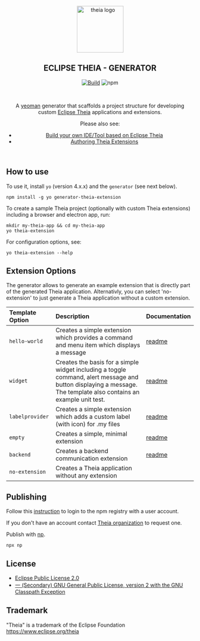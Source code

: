 <div align='center'>
<br />
<img src='https://raw.githubusercontent.com/theia-ide/generator-theia-extension/master/logo/theia.svg?sanitize=true' alt='theia logo' width='125'>

<h2>ECLIPSE THEIA - GENERATOR</h2>



[![Build](https://github.com/theia-ide/generator-theia-extension/workflows/Build/badge.svg?branch=master)](https://github.com/theia-ide/generator-theia-extension/actions?query=branch%3Amaster)
![npm](https://img.shields.io/npm/v/generator-theia-extension?color=blue)

<br />

A [yeoman](https://yeoman.io/) generator that scaffolds a project structure for developing custom [Eclipse Theia](https://github.com/eclipse-theia/theia) applications and extensions.

Please also see:

- [Build your own IDE/Tool based on Eclipse Theia](https://theia-ide.org/docs/composing_applications/)
- [Authoring Theia Extensions](https://theia-ide.org/docs/authoring_extensions/)

<br />

</div>


## How to use

To use it, install `yo` (version 4.x.x) and the `generator` (see next below).

```
npm install -g yo generator-theia-extension
```

To create a sample Theia project (optionally with custom Theia extensions) including a browser and electron app, run:

```
mkdir my-theia-app && cd my-theia-app
yo theia-extension
```

For configuration options, see:

```
yo theia-extension --help
```

## Extension Options

The generator allows to generate an example extension that is directly part of the generated Theia application. Alternativly, you can select 'no-extension' to just generate a Theia application without a custom extension.

| Template Option | Description | Documentation |
|:---|:---|:---|
| `hello-world` | Creates a simple extension which provides a command and menu item which displays a message | [readme](https://github.com/eclipse-theia/generator-theia-extension/blob/master/templates/hello-world/README.md) |
| `widget` | Creates the basis for a simple widget including a toggle command, alert message and button displaying a message. The template also contains an example unit test. | [readme](https://github.com/eclipse-theia/generator-theia-extension/blob/master/templates/widget/README.md) |
| `labelprovider` | Creates a simple extension which adds a custom label (with icon) for .my files | [readme](https://github.com/eclipse-theia/generator-theia-extension/blob/master/templates/labelprovider/README.md) |
| `empty` | Creates a simple, minimal extension | [readme](https://github.com/eclipse-theia/generator-theia-extension/blob/master/templates/empty/README.md) |
| `backend` | Creates a backend communication extension | [readme](https://github.com/eclipse-theia/generator-theia-extension/blob/master/templates/backend/README.md) |
| `no-extension` | Creates a Theia application without any extension | |



## Publishing

Follow this [instruction](https://docs.npmjs.com/cli/adduser) to login to the npm registry with a user account.

If you don't have an account contact [Theia organization](https://www.npmjs.com/~theia) to request one.

Publish with [np](https://github.com/sindresorhus/np#np--).

    npx np


## License

- [Eclipse Public License 2.0](LICENSE)
- [一 (Secondary) GNU General Public License, version 2 with the GNU Classpath Exception](LICENSE)


## Trademark
"Theia" is a trademark of the Eclipse Foundation
https://www.eclipse.org/theia
